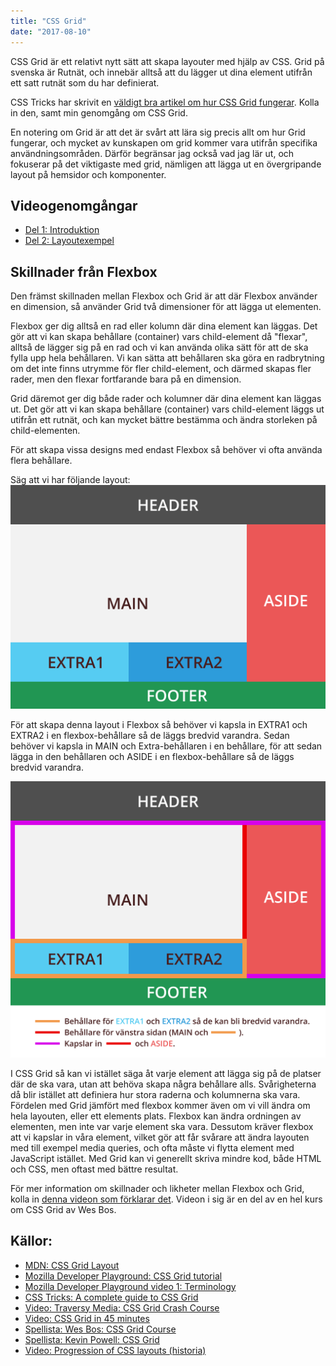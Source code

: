 ```yaml
---
title: "CSS Grid"
date: "2017-08-10"
---
```


CSS Grid är ett relativt nytt sätt att skapa layouter med hjälp av CSS. Grid på svenska är Rutnät, och innebär alltså att du lägger ut dina element utifrån ett satt rutnät som du har definierat.

CSS Tricks har skrivit en [väldigt bra artikel om hur CSS Grid fungerar](https://css-tricks.com/snippets/css/complete-guide-grid/). Kolla in den, samt min genomgång om CSS Grid.

En notering om Grid är att det är svårt att lära sig precis allt om hur Grid fungerar, och mycket av kunskapen om grid kommer vara utifrån specifika användningsområden.
Därför begränsar jag också vad jag lär ut, och fokuserar på det viktigaste med grid, nämligen att lägga ut en övergripande layout på hemsidor och komponenter.

## Videogenomgångar

- [Del 1: Introduktion](https://youtu.be/QUozc9PFXNI)
- [Del 2: Layoutexempel](https://youtu.be/OJo8gCHVODc)

## Skillnader från Flexbox

Den främst skillnaden mellan Flexbox och Grid är att där Flexbox använder en dimension, så använder Grid två dimensioner för att lägga ut elementen.

Flexbox ger dig alltså en rad eller kolumn där dina element kan läggas. Det gör att vi kan skapa behållare (container) vars child-element då "flexar", alltså de lägger sig på en rad och vi kan använda olika sätt för att de ska fylla upp hela behållaren.
Vi kan sätta att behållaren ska göra en radbrytning om det inte finns utrymme för fler child-element, och därmed skapas fler rader, men den flexar fortfarande bara på en dimension.

Grid däremot ger dig både rader och kolumner där dina element kan läggas ut. Det gör att vi kan skapa behållare (container) vars child-element läggs ut utifrån ett rutnät, och kan mycket bättre bestämma och ändra storleken på child-elementen.

För att skapa vissa designs med endast Flexbox så behöver vi ofta använda flera behållare.

Säg att vi har följande layout:
![Desktop exempel](desktop_example.png)

För att skapa denna layout i Flexbox så behöver vi kapsla in EXTRA1 och EXTRA2 i en flexbox-behållare så de läggs bredvid varandra.
Sedan behöver vi kapsla in MAIN och Extra-behållaren i en behållare, för att sedan lägga in den behållaren och ASIDE i en flexbox-behållare så de läggs bredvid varandra.

![Desktop exempel förklaring](desktop_example_explanation.png)

I CSS Grid så kan vi istället säga åt varje element att lägga sig på de platser där de ska vara, utan att behöva skapa några behållare alls. Svårigheterna då blir istället att definiera hur stora raderna och kolumnerna ska vara.
Fördelen med Grid jämfört med flexbox kommer även om vi vill ändra om hela layouten, eller ett elements plats. Flexbox kan ändra ordningen av elementen, men inte var varje element ska vara.
Dessutom kräver flexbox att vi kapslar in våra element, vilket gör att får svårare att ändra layouten med till exempel media queries, och ofta måste vi flytta element med JavaScript istället.
Med Grid kan vi generellt skriva mindre kod, både HTML och CSS, men oftast med bättre resultat.

För mer information om skillnader och likheter mellan Flexbox och Grid, kolla in [denna videon som förklarar det](https://www.youtube.com/watch?v=HYji_V2aYa0). Videon i sig är en del av en hel kurs om CSS Grid av Wes Bos.

## Källor:

- [MDN: CSS Grid Layout](https://developer.mozilla.org/en-US/docs/Web/CSS/CSS_Grid_Layout)
- [Mozilla Developer Playground: CSS Grid tutorial](https://mozilladevelopers.github.io/playground/css-grid)
- [Mozilla Developer Playground video 1: Terminology](https://www.youtube.com/watch?v=s-sYjp9-K6E)
- [CSS Tricks: A complete guide to CSS Grid](https://css-tricks.com/snippets/css/complete-guide-grid/)
- [Video: Traversy Media: CSS Grid Crash Course](https://www.youtube.com/watch?v=jV8B24rSN5o)
- [Video: CSS Grid in 45 minutes](https://www.youtube.com/watch?v=DCZdCKjnBCs)
- [Spellista: Wes Bos: CSS Grid Course](https://www.youtube.com/watch?v=T-slCsOrLcc&list=PLu8EoSxDXHP5CIFvt9-ze3IngcdAc2xKG)
- [Spellista: Kevin Powell: CSS Grid](https://www.youtube.com/watch?v=plRcoRqLriw&list=PL4-IK0AVhVjPv5tfS82UF_iQgFp4Bl998)
- [Video: Progression of CSS layouts (historia)](https://www.youtube.com/watch?v=R7gqJkdc5dM)
